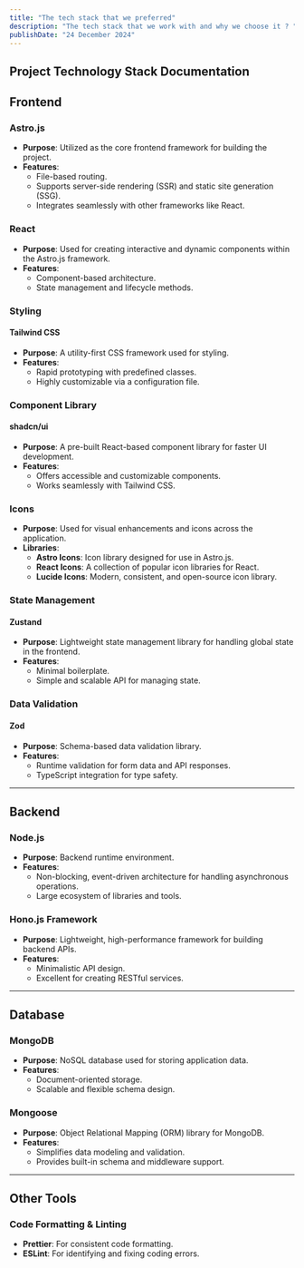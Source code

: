 ```yaml
---
title: "The tech stack that we preferred"
description: "The tech stack that we work with and why we choose it ? "
publishDate: "24 December 2024"
---
```


## **Project Technology Stack Documentation**

## **Frontend**

### **Astro.js**

- **Purpose**: Utilized as the core frontend framework for building the project.
- **Features**:
  - File-based routing.
  - Supports server-side rendering (SSR) and static site generation (SSG).
  - Integrates seamlessly with other frameworks like React.

### **React**

- **Purpose**: Used for creating interactive and dynamic components within the Astro.js framework.
- **Features**:
  - Component-based architecture.
  - State management and lifecycle methods.

### **Styling**

#### **Tailwind CSS**

- **Purpose**: A utility-first CSS framework used for styling.
- **Features**:
  - Rapid prototyping with predefined classes.
  - Highly customizable via a configuration file.

### **Component Library**

#### **shadcn/ui**

- **Purpose**: A pre-built React-based component library for faster UI development.
- **Features**:
  - Offers accessible and customizable components.
  - Works seamlessly with Tailwind CSS.

### **Icons**

- **Purpose**: Used for visual enhancements and icons across the application.
- **Libraries**:
  - **Astro Icons**: Icon library designed for use in Astro.js.
  - **React Icons**: A collection of popular icon libraries for React.
  - **Lucide Icons**: Modern, consistent, and open-source icon library.

### **State Management**

#### **Zustand**

- **Purpose**: Lightweight state management library for handling global state in the frontend.
- **Features**:
  - Minimal boilerplate.
  - Simple and scalable API for managing state.

### **Data Validation**

#### **Zod**

- **Purpose**: Schema-based data validation library.
- **Features**:
  - Runtime validation for form data and API responses.
  - TypeScript integration for type safety.

---

## **Backend**

### **Node.js**

- **Purpose**: Backend runtime environment.
- **Features**:
  - Non-blocking, event-driven architecture for handling asynchronous operations.
  - Large ecosystem of libraries and tools.

### **Hono.js Framework**

- **Purpose**: Lightweight, high-performance framework for building backend APIs.
- **Features**:
  - Minimalistic API design.
  - Excellent for creating RESTful services.

---

## **Database**

### **MongoDB**

- **Purpose**: NoSQL database used for storing application data.
- **Features**:
  - Document-oriented storage.
  - Scalable and flexible schema design.

### **Mongoose**

- **Purpose**: Object Relational Mapping (ORM) library for MongoDB.
- **Features**:
  - Simplifies data modeling and validation.
  - Provides built-in schema and middleware support.

---

## **Other Tools**

### **Code Formatting & Linting**

- **Prettier**: For consistent code formatting.
- **ESLint**: For identifying and fixing coding errors.
